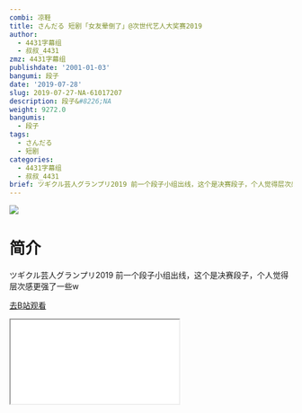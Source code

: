 ```yaml
---
combi: 凉鞋
title: さんだる 短剧「女友晕倒了」@次世代艺人大奖赛2019
author:
  - 4431字幕组
  - 叔叔_4431
zmz: 4431字幕组
publishdate: '2001-01-03'
bangumi: 段子
date: '2019-07-28'
slug: 2019-07-27-NA-61017207
description: 段子&#8226;NA
weight: 9272.0
bangumis:
  - 段子
tags:
  - さんだる
  - 短剧
categories:
  - 4431字幕组
  - 叔叔_4431
brief: ツギクル芸人グランプリ2019 前一个段子小组出线，这个是决赛段子，个人觉得层次感更强了一些w
---
```

![](https://raw.githubusercontent.com/tcgriffith/owaraisite/master/static/tmpimg/76e65aebfd11f6b72547318c31e8d8c3fb994fae.jpg.480.jpg)
# 简介  
ツギクル芸人グランプリ2019
前一个段子小组出线，这个是决赛段子，个人觉得层次感更强了一些w  

[去B站观看](https://www.bilibili.com/video/av61017207/)
<div class ="resp-container"><iframe class="testiframe" src="//player.bilibili.com/player.html?aid=61017207"", scrolling="no", allowfullscreen="true" > </iframe></div> 
